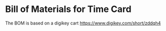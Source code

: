 # Bill of Materials for Time Card

The BOM is based on a digikey cart
https://www.digikey.com/short/zddqh4
